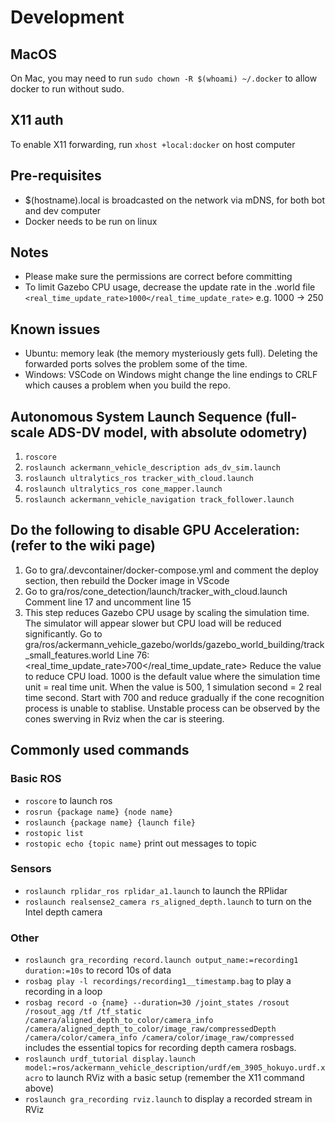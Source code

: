 # Development

## MacOS
On Mac, you may need to run `sudo chown -R $(whoami) ~/.docker` to allow docker to run without sudo.

## X11 auth
To enable X11 forwarding, run `xhost +local:docker` on host computer

## Pre-requisites
- $(hostname).local is broadcasted on the network via mDNS, for both bot and dev computer
- Docker needs to be run on linux

## Notes
- Please make sure the permissions are correct before committing
- To limit Gazebo CPU usage, decrease the update rate in the .world file
    ``` <real_time_update_rate>1000</real_time_update_rate> ```
    e.g. 1000 -> 250

## Known issues
- Ubuntu: memory leak (the memory mysteriously gets full). Deleting the forwarded ports solves the problem some of the time.
- Windows: VSCode on Windows might change the line endings to CRLF which causes a problem when you build the repo.

## Autonomous System Launch Sequence (full-scale ADS-DV model, with absolute odometry)
1) `roscore`
2) `roslaunch ackermann_vehicle_description ads_dv_sim.launch`
3) `roslaunch ultralytics_ros tracker_with_cloud.launch`
4) `roslaunch ultralytics_ros cone_mapper.launch`
5) `roslaunch ackermann_vehicle_navigation track_follower.launch`

## Do the following to disable GPU Acceleration: (refer to the wiki page)
1) Go to gra/.devcontainer/docker-compose.yml and comment the deploy section, then rebuild the Docker image in VScode
2) Go to gra/ros/cone_detection/launch/tracker_with_cloud.launch Comment line 17 and uncomment line 15
3) This step reduces Gazebo CPU usage by scaling the simulation time. The simulator will appear slower but CPU load will be reduced significantly.
Go to gra/ros/ackermann_vehicle_gazebo/worlds/gazebo_world_building/track_small_features.world
Line 76: <real_time_update_rate>700</real_time_update_rate>
Reduce the value to reduce CPU load. 1000 is the default value where the simulation time unit = real time unit. When the value is 500, 1 simulation second = 2 real time second.
Start with 700 and reduce gradually if the cone recognition process is unable to stablise. Unstable process can be observed by the cones swerving in Rviz when the car is steering.

## Commonly used commands
### Basic ROS
- `roscore` to launch ros
- `rosrun {package name} {node name}`
- `roslaunch {package name} {launch file}`
- `rostopic list`
- `rostopic echo {topic name}` print out messages to topic
### Sensors
- `roslaunch rplidar_ros rplidar_a1.launch` to launch the RPlidar
- `roslaunch realsense2_camera rs_aligned_depth.launch` to turn on the Intel depth camera
### Other
- `roslaunch gra_recording record.launch output_name:=recording1 duration:=10s` to record 10s of data
- `rosbag play -l recordings/recording1__timestamp.bag` to play a recording in a loop
- `rosbag record -o {name} --duration=30 /joint_states /rosout /rosout_agg /tf /tf_static /camera/aligned_depth_to_color/camera_info /camera/aligned_depth_to_color/image_raw/compressedDepth /camera/color/camera_info /camera/color/image_raw/compressed` includes the essential topics for recording depth camera rosbags.
- `roslaunch urdf_tutorial display.launch model:=ros/ackermann_vehicle_description/urdf/em_3905_hokuyo.urdf.xacro` to launch RViz with a basic setup (remember the X11 command above)
- `roslaunch gra_recording rviz.launch` to display a recorded stream in RViz
